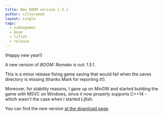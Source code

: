 ```yaml
---
title: New BOOM version 1.5.1
author: silverweed
layout: single
tags:
  - videogames  
  - boom  
  - lifish  
  - release
---
```


(Happy new year!)

A new version of *BOOM: Remake* is out: 1.5.1. 

This is a minor release fixing game saving that would fail when the saves directory is missing (thanks Mark for reporting it!).

Moreover, for stability reasons, I gave up on MinGW and started building the game with MSVC on Windows, since it now properly supports C++14 - which wasn't the case when I started *Lifish*.

You can find the new version [at the download page](https://silverweed.github.io/boom/).
